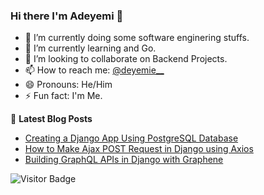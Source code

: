 ### Hi there I'm Adeyemi 👋

- 🔭 I’m currently doing some software enginering stuffs.
- 🌱 I’m currently learning and Go.
- 👯 I’m looking to collaborate on Backend Projects.
- 📫 How to reach me: [@deyemie__](https://twitter.com/deyemie__) 
- 😄 Pronouns: He/Him
- ⚡ Fun fact: I'm Me.


📜 **Latest Blog Posts**
<!-- BLOG-POST-LIST:START -->
- [Creating a Django App Using PostgreSQL Database](https://www.section.io/engineering-education/django-app-using-postgresql-database/)
- [How to Make Ajax POST Request in Django using Axios](https://www.section.io/engineering-education/ajax-request-in-django-using-axios/)
- [Building GraphQL APIs in Django with Graphene](https://www.twilio.com/blog/graphql-apis-django-graphene)

<!-- BLOG-POST-LIST:END -->

![Visitor Badge](https://visitor-badge.laobi.icu/badge?page_id=atoyegbe.atoyegbe)
